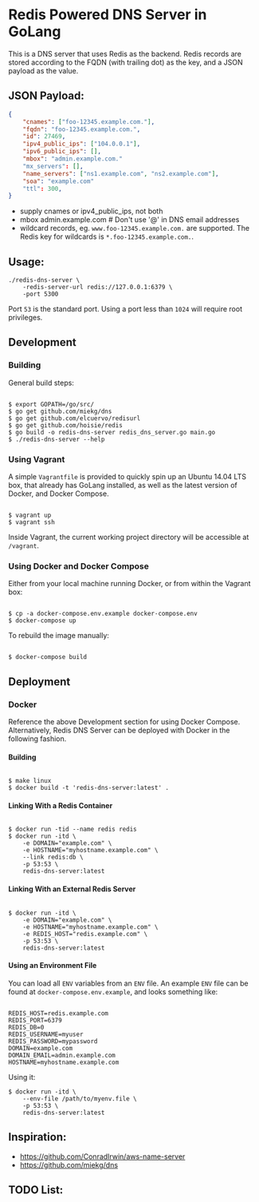 # Redis Powered DNS Server in GoLang

This is a DNS server that uses Redis as the backend. Redis records are stored
according to the FQDN (with trailing dot) as the key, and a JSON payload as
the value.

## JSON Payload:

```json
{
    "cnames": ["foo-12345.example.com."],
    "fqdn": "foo-12345.example.com.",
    "id": 27469,
    "ipv4_public_ips": ["104.0.0.1"],
    "ipv6_public_ips": [],
    "mbox": "admin.example.com."
    "mx_servers": [],
    "name_servers": ["ns1.example.com", "ns2.example.com"],
    "soa": "example.com"
    "ttl": 300,
}
```
* supply cnames or ipv4_public_ips, not both
* mbox admin.example.com # Don't use '@' in DNS email addresses
* wildcard records, eg. `www.foo-12345.example.com.` are supported.  The Redis
  key for wildcards is `*.foo-12345.example.com.`.

## Usage:

```
./redis-dns-server \
    -redis-server-url redis://127.0.0.1:6379 \
    -port 5300
```

Port `53` is the standard port.  Using a port less than `1024` will require
root privileges.


## Development

### Building

General build steps:

```

$ export GOPATH=/go/src/
$ go get github.com/miekg/dns
$ go get github.com/elcuervo/redisurl
$ go get github.com/hoisie/redis
$ go build -o redis-dns-server redis_dns_server.go main.go
$ ./redis-dns-server --help

```

### Using Vagrant

A simple `Vagrantfile` is provided to quickly spin up an Ubuntu 14.04 LTS box,
that already has GoLang installed, as well as the latest version of Docker,
and Docker Compose.

```

$ vagrant up
$ vagrant ssh

```

Inside Vagrant, the current working project directory will be accessible at
`/vagrant`.


### Using Docker and Docker Compose

Either from your local machine running Docker, or from within the Vagrant box:

```

$ cp -a docker-compose.env.example docker-compose.env
$ docker-compose up

```

To rebuild the image manually:

```

$ docker-compose build

```


## Deployment

### Docker

Reference the above Development section for using Docker Compose.
Alternatively, Redis DNS Server can be deployed with Docker in the following
fashion.

#### Building

```

$ make linux
$ docker build -t 'redis-dns-server:latest' .

```

#### Linking With a Redis Container

```

$ docker run -tid --name redis redis
$ docker run -itd \
    -e DOMAIN="example.com" \
    -e HOSTNAME="myhostname.example.com" \
    --link redis:db \
    -p 53:53 \
    redis-dns-server:latest

```

#### Linking With an External Redis Server

```

$ docker run -itd \
    -e DOMAIN="example.com" \
    -e HOSTNAME="myhostname.example.com" \
    -e REDIS_HOST="redis.example.com" \
    -p 53:53 \
    redis-dns-server:latest

```

#### Using an Environment File

You can load all `ENV` variables from an `ENV` file.  An example `ENV` file
can be found at `docker-compose.env.example`, and looks something like:

```

REDIS_HOST=redis.example.com
REDIS_PORT=6379
REDIS_DB=0
REDIS_USERNAME=myuser
REDIS_PASSWORD=mypassword
DOMAIN=example.com
DOMAIN_EMAIL=admin.example.com
HOSTNAME=myhostname.example.com

```

Using it:

```
$ docker run -itd \
    --env-file /path/to/myenv.file \
    -p 53:53 \
    redis-dns-server:latest
```

## Inspiration:

 * https://github.com/ConradIrwin/aws-name-server
 * https://github.com/miekg/dns

## TODO List:
